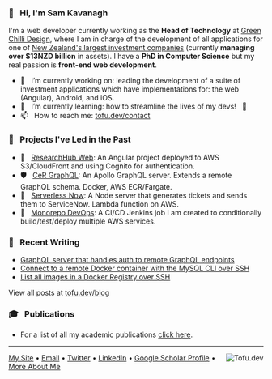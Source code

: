 ### 👋  &nbsp; Hi, I'm Sam Kavanagh
I'm a web developer currently working as the **Head of Technology** at [Green Chilli Design](http://gcd.io), where I am in charge of the development of all applications for one of [New Zealand's largest investment companies](https://milfordasset.com/) (currently **managing over $13NZD billion** in assets). I have a **PhD in Computer Science** but my real passion is **front-end web development**.


- 🔭 &nbsp; I’m currently working on: leading the development of a suite of investment applications which have implementations for: the web (Angular), Android, and iOS.
- 🌱 &nbsp; I’m currently learning: how to streamline the lives of my devs! &nbsp; 🚀
- 📫 &nbsp; How to reach me: [tofu.dev/contact](https://tofu.dev/contact)

### 🚀 &nbsp; Projects I've Led in the Past
- 🎨  &nbsp; [ResearchHub Web](https://github.com/hganavak/hub-stack/tree/master/research-hub-web): An Angular project deployed to AWS S3/CloudFront and using Cognito for authentication.
- 🛡 &nbsp; [CeR GraphQL](https://github.com/hganavak/hub-stack/tree/master/cer-graphql): An Apollo GraphQL server. Extends a remote GraphQL schema. Docker, AWS ECR/Fargate.
- 📩  &nbsp; [Serverless Now](https://github.com/hganavak/hub-stack/tree/master/serverless-now): A Node server that generates tickets and sends them to ServiceNow.  Lambda function on AWS.
- 🤖  &nbsp; [Monorepo DevOps](https://github.com/hganavak/hub-stack/blob/master/Jenkinsfile): A CI/CD Jenkins job I am created to conditionally build/test/deploy multiple AWS services.

### 📝 &nbsp; Recent Writing
- [GraphQL server that handles auth to remote GraphQL endpoints](https://tofu.dev/blog/graphql-server-that-proxies-handles-authorisation-to-remote-graphql)
- [Connect to a remote Docker container with the MySQL CLI over SSH](https://tofu.dev/blog/docker-mysql-cli-ssh)
- [List all images in a Docker Registry over SSH](https://tofu.dev/blog/list-all-images-in-a-docker-registry-over-ssh)

View all posts at [tofu.dev/blog](tofu.dev/blog)

### 🎓 &nbsp; Publications
- For a list of all my academic publications [click here](https://scholar.google.com/citations?user=Q7b3L_8AAAAJ&hl=en&oi=ao).

---
<a href="https://tofu.dev"><img src="https://github.com/Hganavak/tofu.dev/blob/master/src/favicon-16x16.png" align="right" alt="Tofu.dev"></a>
[My Site](https://tofu.dev) • [Email](mailto:hganavak@gmail.com) • [Twitter](https://twitter.com/tofudotdev) • [LinkedIn](https://www.linkedin.com/in/sam-kavanagh-4913a6179/) • [Google Scholar Profile](https://scholar.google.com/citations?user=Q7b3L_8AAAAJ&hl=en&oi=ao) • [More About Me](https://tofu.dev/about)

